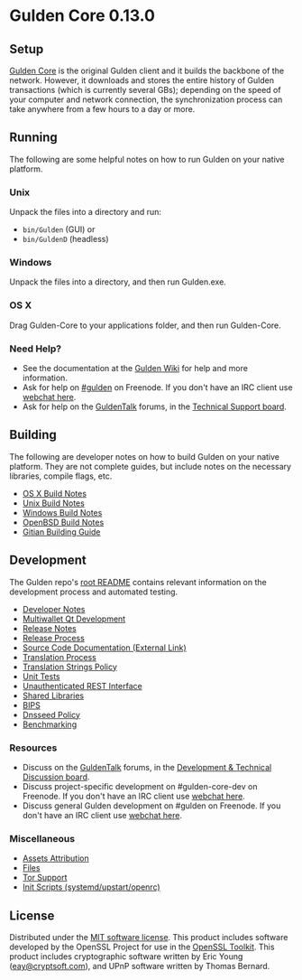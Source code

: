 Gulden Core 0.13.0
=====================

Setup
---------------------
[Gulden Core](https://gulden.com/download) is the original Gulden client and it builds the backbone of the network. However, it downloads and stores the entire history of Gulden transactions (which is currently several GBs); depending on the speed of your computer and network connection, the synchronization process can take anywhere from a few hours to a day or more.

Running
---------------------
The following are some helpful notes on how to run Gulden on your native platform.

### Unix

Unpack the files into a directory and run:

- `bin/Gulden` (GUI) or
- `bin/GuldenD` (headless)

### Windows

Unpack the files into a directory, and then run Gulden.exe.

### OS X

Drag Gulden-Core to your applications folder, and then run Gulden-Core.

### Need Help?

* See the documentation at the [Gulden Wiki](https://en.gulden.it/wiki/Main_Page)
for help and more information.
* Ask for help on [#gulden](http://webchat.freenode.net?channels=gulden) on Freenode. If you don't have an IRC client use [webchat here](http://webchat.freenode.net?channels=gulden).
* Ask for help on the [GuldenTalk](https://bitcointalk.org/) forums, in the [Technical Support board](https://bitcointalk.org/index.php?topic=1343317).

Building
---------------------
The following are developer notes on how to build Gulden on your native platform. They are not complete guides, but include notes on the necessary libraries, compile flags, etc.

- [OS X Build Notes](build-osx.md)
- [Unix Build Notes](build-unix.md)
- [Windows Build Notes](build-windows.md)
- [OpenBSD Build Notes](build-openbsd.md)
- [Gitian Building Guide](gitian-building.md)

Development
---------------------
The Gulden repo's [root README](/README.md) contains relevant information on the development process and automated testing.

- [Developer Notes](developer-notes.md)
- [Multiwallet Qt Development](multiwallet-qt.md)
- [Release Notes](release-notes.md)
- [Release Process](release-process.md)
- [Source Code Documentation (External Link)](https://dev.visucore.com/gulden/doxygen/)
- [Translation Process](translation_process.md)
- [Translation Strings Policy](translation_strings_policy.md)
- [Unit Tests](unit-tests.md)
- [Unauthenticated REST Interface](REST-interface.md)
- [Shared Libraries](shared-libraries.md)
- [BIPS](bips.md)
- [Dnsseed Policy](dnsseed-policy.md)
- [Benchmarking](benchmarking.md)

### Resources
* Discuss on the [GuldenTalk](https://bitcointalk.org/) forums, in the [Development & Technical Discussion board](https://bitcointalk.org/index.php?board=6.0).
* Discuss project-specific development on #gulden-core-dev on Freenode. If you don't have an IRC client use [webchat here](http://webchat.freenode.net/?channels=gulden-core-dev).
* Discuss general Gulden development on #gulden on Freenode. If you don't have an IRC client use [webchat here](http://webchat.freenode.net/?channels=gulden-dev).

### Miscellaneous
- [Assets Attribution](assets-attribution.md)
- [Files](files.md)
- [Tor Support](tor.md)
- [Init Scripts (systemd/upstart/openrc)](init.md)

License
---------------------
Distributed under the [MIT software license](http://www.opensource.org/licenses/mit-license.php).
This product includes software developed by the OpenSSL Project for use in the [OpenSSL Toolkit](https://www.openssl.org/). This product includes
cryptographic software written by Eric Young ([eay@cryptsoft.com](mailto:eay@cryptsoft.com)), and UPnP software written by Thomas Bernard.
